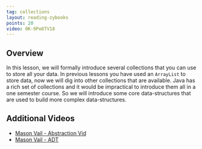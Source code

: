 ```yaml
---
tag: collections
layout: reading-zybooks
points: 20
video: 0K-9Po6TV18
---
```


## Overview

In this lesson, we will formally introduce several collections that you can use to store all your
data. In previous lessons you have used an `ArrayList` to store data, now we will dig into
other collections that are available. Java has a rich set of collections and it would be
impractical to introduce them all in a one semester course. So we will introduce some core
data-structures that are used to build more complex data-structures.


## Additional Videos

- [Mason Vail - Abstraction Vid](https://youtu.be/M8E_ZqPGXso)
- [Mason Vail - ADT](https://youtu.be/aQebLPnNG_A)